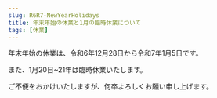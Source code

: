 ```yaml
---
slug: R6R7-NewYearHolidays
title: 年末年始の休業と1月の臨時休業について
tags: [休業]
---
```


年末年始の休業は、令和6年12月28日から令和7年1月5日です。

また、1月20日~21年は臨時休業いたします。

ご不便をおかけいたしますが、何卒よろしくお願い申し上げます。
